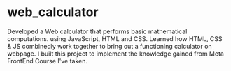 # web_calculator

Developed a Web calculator that performs basic mathematical computations. using JavaScript, HTML and CSS.
Learned how HTML, CSS & JS combinedly work together to bring out a functioning calculator on webpage.
I built this project to implement the knowledge gained from Meta FrontEnd Course I've taken.
